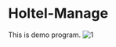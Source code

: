# Holtel-Manage
This is demo program.
![1](https://user-images.githubusercontent.com/32644710/32474882-8c46152e-c3a1-11e7-869b-a70ee60f7089.jpg)
